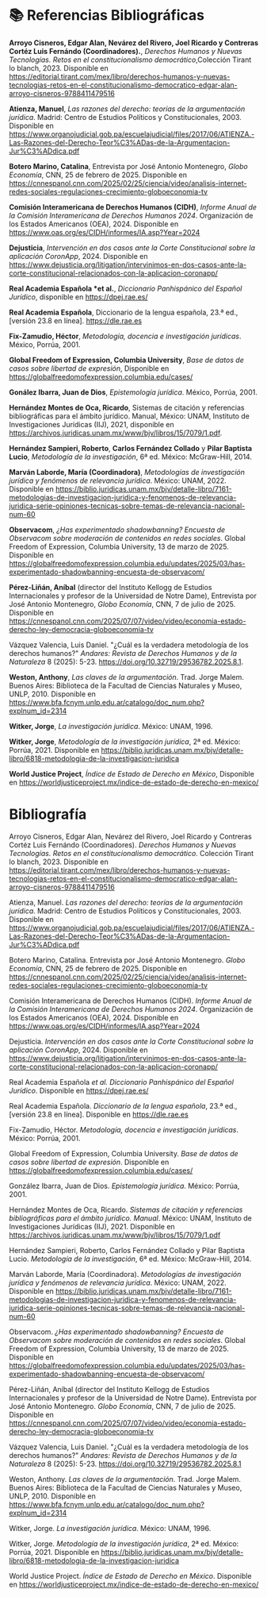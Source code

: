# 📚 Referencias Bibliográficas

**Arroyo Cisneros, Edgar Alan, Nevárez del Rivero, Joel Ricardo y Contreras Cortéz Luis Fernándo (Coordinadores).**, *Derechos Humanos y Nuevas Tecnologías. Retos en el constitucionalismo democrático*,Colección Tirant lo blanch, 2023. Disponible en https://editorial.tirant.com/mex/libro/derechos-humanos-y-nuevas-tecnologias-retos-en-el-constitucionalismo-democratico-edgar-alan-arroyo-cisneros-9788411479516

**Atienza, Manuel**, *Las razones del derecho: teorías de la argumentación jurídica*. Madrid: Centro de Estudios Políticos y Constitucionales, 2003. Disponible en https://www.organojudicial.gob.pa/escuelajudicial/files/2017/06/ATIENZA.-Las-Razones-del-Derecho-Teor%C3%ADas-de-la-Argumentacion-Jur%C3%ADdica.pdf

**Botero Marino, Catalina**, Entrevista por José Antonio Montenegro, *Globo Economía*, CNN, 25 de febrero de 2025. Disponible en https://cnnespanol.cnn.com/2025/02/25/ciencia/video/analisis-internet-redes-sociales-regulaciones-crecimiento-globoeconomia-tv

**Comisión Interamericana de Derechos Humanos (CIDH)**, *Informe Anual de la Comisión Interamericana de Derechos Humanos 2024*. Organización de los Estados Americanos (OEA), 2024. Disponible en https://www.oas.org/es/CIDH/informes/IA.asp?Year=2024

**Dejusticia**, *Intervención en dos casos ante la Corte Constitucional sobre la aplicación CoronApp*, 2024. Disponible en https://www.dejusticia.org/litigation/intervinimos-en-dos-casos-ante-la-corte-constitucional-relacionados-con-la-aplicacion-coronapp/

**Real Academia Española *et al.**, *Diccionario Panhispánico del Español Jurídico*, disponible en https://dpej.rae.es/

**Real Academia Española**, Diccionario de la lengua española, 23.ª ed., [versión 23.8 en línea]. https://dle.rae.es

**Fix-Zamudio, Héctor**, *Metodología, docencia e investigación jurídicas*. México, Porrúa, 2001.

**Global Freedom of Expression, Columbia University**, *Base de datos de casos sobre libertad de expresión*, Disponible en https://globalfreedomofexpression.columbia.edu/cases/

**Gonález Ibarra, Juan de Dios**, *Epistemología jurídica*. México, Porrúa, 2001.

**Hernández Montes de Oca, Ricardo**, Sistemas de citación y referencias bibliográficas para el ámbito jurídico. Manual, México: UNAM, Instituto de Investigaciones Jurídicas (IIJ), 2021, disponible en https://archivos.juridicas.unam.mx/www/bjv/libros/15/7079/1.pdf.

**Hernández Sampieri, Roberto**, **Carlos Fernández Collado** y **Pilar Baptista Lucio**, *Metodología de la investigación*, 6ª ed. México: McGraw-Hill, 2014.

**Marván Laborde, María (Coordinadora)**, *Metodologías de investigación jurídica y fenómenos de relevancia jurídica*. México: UNAM, 2022. Disponible en https://biblio.juridicas.unam.mx/bjv/detalle-libro/7161-metodologias-de-investigacion-juridica-y-fenomenos-de-relevancia-juridica-serie-opiniones-tecnicas-sobre-temas-de-relevancia-nacional-num-60

**Observacom**, *¿Has experimentado shadowbanning? Encuesta de Observacom sobre moderación de contenidos en redes sociales*. Global Freedom of Expression, Columbia University, 13 de marzo de 2025. Disponible en https://globalfreedomofexpression.columbia.edu/updates/2025/03/has-experimentado-shadowbanning-encuesta-de-observacom/

**Pérez-Liñán, Aníbal** (director del Instituto Kellogg de Estudios Internacionales y profesor de la Universidad de Notre Dame), Entrevista por José Antonio Montenegro, *Globo Economía*, CNN, 7 de julio de 2025. Disponible en https://cnnespanol.cnn.com/2025/07/07/video/video/economia-estado-derecho-ley-democracia-globoeconomia-tv

Vázquez Valencia, Luis Daniel. "¿Cuál es la verdadera metodología de los 
    derechos humanos?" *Andares: Revista de Derechos Humanos y de la 
    Naturaleza* 8 (2025): 5-23. https://doi.org/10.32719/29536782.2025.8.1.

**Weston, Anthony**, *Las claves de la argumentación*. Trad. Jorge Malem. Buenos Aires: Biblioteca de la Facultad de Ciencias Naturales y Museo, UNLP, 2010. Disponible en https://www.bfa.fcnym.unlp.edu.ar/catalogo/doc_num.php?explnum_id=2314

**Witker, Jorge**, *La investigación jurídica*. México: UNAM, 1996.

**Witker, Jorge**, *Metodología de la investigación jurídica*, 2ª ed. México: Porrúa, 2021. Disponible en https://biblio.juridicas.unam.mx/bjv/detalle-libro/6818-metodologia-de-la-investigacion-juridica

**World Justice Project**, *Índice de Estado de Derecho en México*, Disponible en https://worldjusticeproject.mx/indice-de-estado-de-derecho-en-mexico/

# Bibliografía

Arroyo Cisneros, Edgar Alan, Nevárez del Rivero, Joel Ricardo y Contreras 
    Cortéz Luis Fernándo (Coordinadores). *Derechos Humanos y Nuevas 
    Tecnologías. Retos en el constitucionalismo democrático*. Colección 
    Tirant lo blanch, 2023. Disponible en https://editorial.tirant.com/mex/libro/derechos-humanos-y-nuevas-tecnologias-retos-en-el-constitucionalismo-democratico-edgar-alan-arroyo-cisneros-9788411479516

Atienza, Manuel. *Las razones del derecho: teorías de la argumentación 
    jurídica*. Madrid: Centro de Estudios Políticos y Constitucionales, 
    2003. Disponible en https://www.organojudicial.gob.pa/escuelajudicial/files/2017/06/ATIENZA.-Las-Razones-del-Derecho-Teor%C3%ADas-de-la-Argumentacion-Jur%C3%ADdica.pdf

Botero Marino, Catalina. Entrevista por José Antonio Montenegro. *Globo 
    Economía*, CNN, 25 de febrero de 2025. Disponible en https://cnnespanol.cnn.com/2025/02/25/ciencia/video/analisis-internet-redes-sociales-regulaciones-crecimiento-globoeconomia-tv

Comisión Interamericana de Derechos Humanos (CIDH). *Informe Anual de la 
    Comisión Interamericana de Derechos Humanos 2024*. Organización de los 
    Estados Americanos (OEA), 2024. Disponible en https://www.oas.org/es/CIDH/informes/IA.asp?Year=2024

Dejusticia. *Intervención en dos casos ante la Corte Constitucional sobre 
    la aplicación CoronApp*, 2024. Disponible en https://www.dejusticia.org/litigation/intervinimos-en-dos-casos-ante-la-corte-constitucional-relacionados-con-la-aplicacion-coronapp/

Real Academia Española *et al.* *Diccionario Panhispánico del Español 
    Jurídico*. Disponible en https://dpej.rae.es/

Real Academia Española. *Diccionario de la lengua española*, 23.ª ed., 
    [versión 23.8 en línea]. Disponible en https://dle.rae.es

Fix-Zamudio, Héctor. *Metodología, docencia e investigación jurídicas*. 
    México: Porrúa, 2001.

Global Freedom of Expression, Columbia University. *Base de datos de casos 
    sobre libertad de expresión*. Disponible en https://globalfreedomofexpression.columbia.edu/cases/

González Ibarra, Juan de Dios. *Epistemología jurídica*. México: Porrúa, 
    2001.

Hernández Montes de Oca, Ricardo. *Sistemas de citación y referencias 
    bibliográficas para el ámbito jurídico. Manual*. México: UNAM, 
    Instituto de Investigaciones Jurídicas (IIJ), 2021. Disponible en 
    https://archivos.juridicas.unam.mx/www/bjv/libros/15/7079/1.pdf

Hernández Sampieri, Roberto, Carlos Fernández Collado y Pilar Baptista 
    Lucio. *Metodología de la investigación*, 6ª ed. México: McGraw-Hill, 
    2014.

Marván Laborde, María (Coordinadora). *Metodologías de investigación 
    jurídica y fenómenos de relevancia jurídica*. México: UNAM, 2022. 
    Disponible en https://biblio.juridicas.unam.mx/bjv/detalle-libro/7161-metodologias-de-investigacion-juridica-y-fenomenos-de-relevancia-juridica-serie-opiniones-tecnicas-sobre-temas-de-relevancia-nacional-num-60

Observacom. *¿Has experimentado shadowbanning? Encuesta de Observacom 
    sobre moderación de contenidos en redes sociales*. Global Freedom of 
    Expression, Columbia University, 13 de marzo de 2025. Disponible en 
    https://globalfreedomofexpression.columbia.edu/updates/2025/03/has-experimentado-shadowbanning-encuesta-de-observacom/

Pérez-Liñán, Aníbal (director del Instituto Kellogg de Estudios 
    Internacionales y profesor de la Universidad de Notre Dame). Entrevista 
    por José Antonio Montenegro. *Globo Economía*, CNN, 7 de julio de 2025. 
    Disponible en https://cnnespanol.cnn.com/2025/07/07/video/video/economia-estado-derecho-ley-democracia-globoeconomia-tv

Vázquez Valencia, Luis Daniel. "¿Cuál es la verdadera metodología de los 
    derechos humanos?" *Andares: Revista de Derechos Humanos y de la 
    Naturaleza* 8 (2025): 5-23. https://doi.org/10.32719/29536782.2025.8.1

Weston, Anthony. *Las claves de la argumentación*. Trad. Jorge Malem. 
    Buenos Aires: Biblioteca de la Facultad de Ciencias Naturales y Museo, 
    UNLP, 2010. Disponible en https://www.bfa.fcnym.unlp.edu.ar/catalogo/doc_num.php?explnum_id=2314

Witker, Jorge. *La investigación jurídica*. México: UNAM, 1996.

Witker, Jorge. *Metodología de la investigación jurídica*, 2ª ed. México: 
    Porrúa, 2021. Disponible en https://biblio.juridicas.unam.mx/bjv/detalle-libro/6818-metodologia-de-la-investigacion-juridica

World Justice Project. *Índice de Estado de Derecho en México*. Disponible 
    en https://worldjusticeproject.mx/indice-de-estado-de-derecho-en-mexico/
